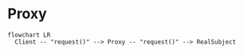 # Proxy

```mermaid
flowchart LR
  Client -- "request()" --> Proxy -- "request()" --> RealSubject
```
